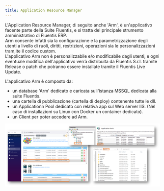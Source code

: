 ```yaml
---
title: Application Resource Manager
---
```


L'Application Resource Manager, di seguito anche 'Arm', è un'applicativo facente parte della Suite Fluentis, e si tratta del principale strumento amministrativo di Fluentis ERP.  
Arm consente infatti sia la configurazione e la parametrizzazione degli utenti a livello di ruoli, diritti, restrizioni, operazioni sia le personalizzazioni tram,ite il codice custom.  
L'applicativo Arm non è personalizzabile e/o modificabile dagli utenti, e ogni eventuale modifica dell'applicativo verrà distribuita da Fluentis S.r.l. tramite Release o patch che potranno essere installate tramite il Fluentis Live Update.  

L'applicativo Arm è composto da:

* un database 'Arm' dedicato e caricata sull'istanza MSSQL dedicata alla suite Fluentis.  
* una cartella di pubblicazione (cartella di deploy) contenente tutte le dll.
* un Applicationn Pool dedicato con relativa app sul Web server IIS. (Nel caso di installazioni su Linux con Docker un container dedicato).
* un Client per poter accedere ad Arm.

![alt text](image.png)


